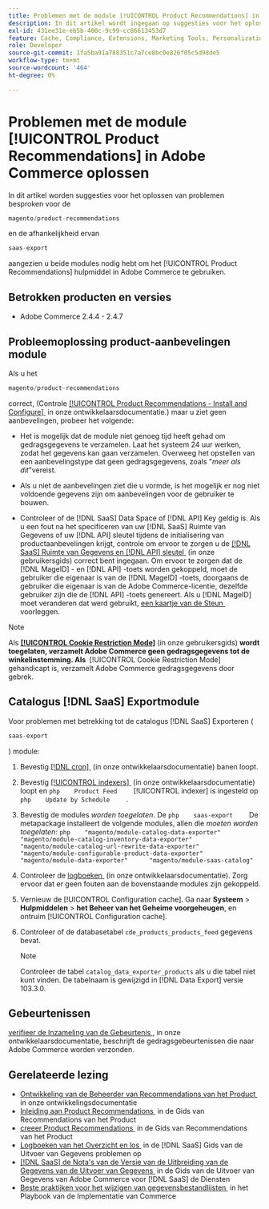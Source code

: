 ```yaml
---
title: Problemen met de module [!UICONTROL Product Recommendations] in Adobe Commerce oplossen
description: In dit artikel wordt ingegaan op suggesties voor het oplossen van problemen voor de module [!UICONTROL Product Recommendations] in Adobe Commerce.
exl-id: 431ee31e-eb5b-400c-9c99-cc86613453d7
feature: Cache, Compliance, Extensions, Marketing Tools, Personalization, Products, Recommendations
role: Developer
source-git-commit: 1fa5ba91a788351c7a7ce8bc0e826f05c5d98de5
workflow-type: tm+mt
source-wordcount: '464'
ht-degree: 0%

---
```


# Problemen met de module [!UICONTROL Product Recommendations] in Adobe Commerce oplossen

In dit artikel worden suggesties voor het oplossen van problemen besproken voor de

```php
magento/product-recommendations
```

en de afhankelijkheid ervan

```php
saas-export
```

aangezien u beide modules nodig hebt om het [!UICONTROL Product Recommendations] hulpmiddel in Adobe Commerce te gebruiken.

## Betrokken producten en versies

* Adobe Commerce 2.4.4 - 2.4.7

## Probleemoplossing product-aanbevelingen module

Als u het

```php
magento/product-recommendations
```

correct, (Controle [[!UICONTROL Product Recommendations - Install and Configure] &#x200B;](https://experienceleague.adobe.com/nl/docs/commerce-merchant-services/product-recommendations/getting-started/install-configure) in onze ontwikkelaarsdocumentatie.) maar u ziet geen aanbevelingen, probeer het volgende:

* Het is mogelijk dat de module niet genoeg tijd heeft gehad om gedragsgegevens te verzamelen. Laat het systeem 24 uur werken, zodat het gegevens kan gaan verzamelen. Overweeg het opstellen van een aanbevelingstype dat geen gedragsgegevens, zoals &quot;*meer als dit*&quot;vereist.

* Als u niet de aanbevelingen ziet die u vormde, is het mogelijk er nog niet voldoende gegevens zijn om aanbevelingen voor de gebruiker te bouwen.

* Controleer of de [!DNL SaaS] Data Space of [!DNL API] Key geldig is. Als u een fout na het specificeren van uw [!DNL SaaS] Ruimte van Gegevens of uw [!DNL API] sleutel tijdens de initialisering van productaanbevelingen krijgt, controle om ervoor te zorgen u de [[!DNL SaaS]  Ruimte van Gegevens en  [!DNL API]  sleutel &#x200B;](https://experienceleague.adobe.com/nl/docs/commerce-admin/config/services/saas) (in onze gebruikersgids) correct bent ingegaan. Om ervoor te zorgen dat de [!DNL MageID] - en [!DNL API] -toets worden gekoppeld, moet de gebruiker die eigenaar is van de [!DNL MageID] -toets, doorgaans de gebruiker die eigenaar is van de Adobe Commerce-licentie, dezelfde gebruiker zijn die de [!DNL API] -toets genereert. Als u [!DNL MageID] moet veranderen dat werd gebruikt, [&#x200B; een kaartje van de Steun &#x200B;](/help/help-center-guide/help-center/magento-help-center-user-guide.md#submit-ticket) voorleggen.

>[!NOTE]
>
>Als [**[!UICONTROL Cookie Restriction Mode]**](https://experienceleague.adobe.com/nl/docs/commerce-admin/start/compliance/privacy/compliance-cookie-law) (in onze gebruikersgids) **&#x200B; wordt toegelaten, verzamelt Adobe Commerce geen gedragsgegevens tot de winkelinstemming. Als &#x200B;** [!UICONTROL Cookie Restriction Mode]&#x200B;**&#x200B;** gehandicapt is, verzamelt Adobe Commerce gedragsgegevens door gebrek.

## Catalogus [!DNL SaaS] Exportmodule

Voor problemen met betrekking tot de catalogus [!DNL SaaS] Exporteren (

```php
saas-export
```

) module:

1. Bevestig [[!DNL cron] &#x200B;](https://experienceleague.adobe.com/nl/docs/commerce-operations/configuration-guide/cli/configure-cron-jobs) (in onze ontwikkelaarsdocumentatie) banen loopt.
1. Bevestig [[!UICONTROL indexers] &#x200B;](https://experienceleague.adobe.com/nl/docs/commerce-operations/configuration-guide/cli/manage-indexers) (in onze ontwikkelaarsdocumentatie) loopt en    ```php    Product Feed    ```    [!UICONTROL indexer] is ingesteld op    ```php    Update by Schedule    ```    .
1. Bevestig de modules *worden toegelaten*. De    ```php    saas-export    ```    De metapackage installeert de volgende modules, allen die *moeten worden toegelaten*:    ```php    "magento/module-catalog-data-exporter"      "magento/module-catalog-inventory-data-exporter"      "magento/module-catalog-url-rewrite-data-exporter"      "magento/module-configurable-product-data-exporter"      "magento/module-data-exporter"      "magento/module-saas-catalog"    ```
1. Controleer de [&#x200B; logboeken &#x200B;](https://experienceleague.adobe.com/nl/docs/commerce-operations/configuration-guide/cli/enable-logging) (in onze ontwikkelaarsdocumentatie). Zorg ervoor dat er geen fouten aan de bovenstaande modules zijn gekoppeld.
1. Vernieuw de [!UICONTROL Configuration cache]. Ga naar **Systeem** > **Hulpmiddelen** > **het Beheer van het Geheime voorgeheugen**, en ontruim [!UICONTROL Configuration cache].
1. Controleer of de databasetabel `cde_products_products_feed` gegevens bevat.

   >[!NOTE]
   >
   >Controleer de tabel `catalog_data_exporter_products` als u die tabel niet kunt vinden. De tabelnaam is gewijzigd in [!DNL Data Export] versie 103.3.0.

## Gebeurtenissen

[&#x200B; verifieer de Inzameling van de Gebeurtenis &#x200B;](https://experienceleague.adobe.com/nl/docs/commerce-merchant-services/product-recommendations/getting-started/verify), in onze ontwikkelaarsdocumentatie, beschrijft de gedragsgebeurtenissen die naar Adobe Commerce worden verzonden.

## Gerelateerde lezing

* [&#x200B; Ontwikkeling van de Beheerder van Recommendations van het Product &#x200B;](https://experienceleague.adobe.com/nl/docs/commerce-merchant-services/product-recommendations/developer/development-overview) in onze ontwikkelingsdocumentatie
* [&#x200B; Inleiding aan Product Recommendations &#x200B;](https://experienceleague.adobe.com/nl/docs/commerce-merchant-services/product-recommendations/overview) in de Gids van Recommendations van het Product
* [&#x200B; creeer Product Recommendations &#x200B;](https://experienceleague.adobe.com/nl/docs/commerce-merchant-services/product-recommendations/admin/create) in de Gids van Recommendations van het Product
* [&#x200B; Logboeken van het Overzicht en los &#x200B;](https://experienceleague.adobe.com/nl/docs/commerce-merchant-services/saas-data-export/troubleshooting-logging) in de [!DNL SaaS] Gids van de Uitvoer van Gegevens problemen op
* [[!DNL SaaS]  de Nota&#39;s van de Versie van de Uitbreiding van de Gegevens van de Uitvoer van Gegevens &#x200B;](https://experienceleague.adobe.com/nl/docs/commerce-merchant-services/saas-data-export/release-notes) in de Gids van de Uitvoer van Gegevens van Adobe Commerce voor [!DNL SaaS] de Diensten
* [&#x200B; Beste praktijken voor het wijzigen van gegevensbestandlijsten &#x200B;](https://experienceleague.adobe.com/nl/docs/commerce-operations/implementation-playbook/best-practices/development/modifying-core-and-third-party-tables#why-adobe-recommends-avoiding-modifications) in het Playbook van de Implementatie van Commerce

